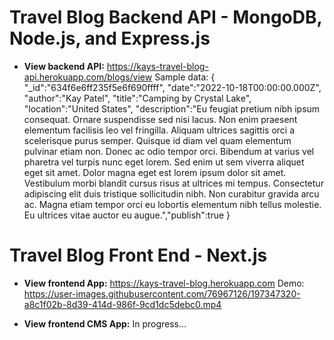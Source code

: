 # Travel Blog Backend API - MongoDB, Node.js, and Express.js

* **View backend API:** https://kays-travel-blog-api.herokuapp.com/blogs/view
Sample data: 
{
"_id":"634f6e6ff235f5e6f690ffff",
"date":"2022-10-18T00:00:00.000Z",
"author":"Kay Patel",
"title":"Camping by Crystal Lake",
"location":"United States",
"description":"Eu feugiat pretium nibh ipsum consequat. Ornare suspendisse sed nisi lacus. Non enim praesent elementum facilisis leo vel fringilla. Aliquam ultrices sagittis orci a scelerisque purus semper. Quisque id diam vel quam elementum pulvinar etiam non. Donec ac odio tempor orci. Bibendum at varius vel pharetra vel turpis nunc eget lorem. Sed enim ut sem viverra aliquet eget sit amet. Dolor magna eget est lorem ipsum dolor sit amet. Vestibulum morbi blandit cursus risus at ultrices mi tempus. Consectetur adipiscing elit duis tristique sollicitudin nibh. Non curabitur gravida arcu ac. Magna etiam tempor orci eu lobortis elementum nibh tellus molestie. Eu ultrices vitae auctor eu augue.","publish":true
}

# Travel Blog Front End - Next.js
* **View frontend App:** https://kays-travel-blog.herokuapp.com
Demo: 
https://user-images.githubusercontent.com/76967126/197347320-a8c1f02b-8d39-414d-986f-9cd1dc5debc0.mp4

* **View frontend CMS App:** In progress...

